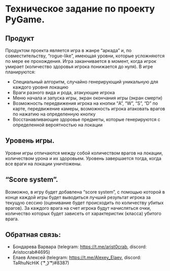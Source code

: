 # Техническое задание по проекту PyGame.

## Продукт
Продуктом проекта является игра в жанре “аркада” и, по совместительству, “rogue-like”, имеющая уровни, которые усложняются по мере ее прохождения. Игра заканчивается в момент, когда игрок умирает (количество здоровья игрока понижается до нуля). 
В игре планируются:
-	Специальный алгоритм, случайно генерирующий уникальную для каждого уровня локацию
-	Враги разного вида и рода, атакующие игрока
-	Меню начала и запуска игры, экран окончания игры (экран смерти)
-	Возможность передвижения игрока на кнопки “A”, “W”, “S”, “D” по карте, передвижение камеры, возможность игрока атаковать врагов по нажатию на определенную кнопку 
-	Восстанавливающие здоровье предметы, которые генерируются с определенной вероятностью на локации

## Уровень игры.
Уровни игры отличаются между собой количеством врагов на локации, количеством урона и их здоровьем. Уровень завершается тогда, когда все враги на локации уничтожены.

## “Score system”.
Возможно, в игру будет добавлена “score system”, с помощью которой в конце каждой игры будет выводиться лучший результат игрока за текущую сессию (оценивание будет происходить по количеству убитых врагов). За каждого врага на счет игрока будут начисляться очки, количество которых будет зависеть от характеристик (класса) убитого врага.

## Обратная связь:
- Бондарева Варвара (telegram: https://t.me/arist0crab, discord: Aristocrab#4695)
- Елаев Алексей (telegram: https://t.me/Alexey_Elaev, discord: TaRhuNcHiK ( ͡° ͜ʖ ͡°)#8387)
